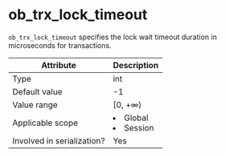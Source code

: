 # ob_trx_lock_timeout

`ob_trx_lock_timeout` specifies the lock wait timeout duration in microseconds for transactions.

| **Attribute** | **Description** |
|---------|------------------------------------------------------------------------------------------------------------|
| Type | int |
| Default value | -1 |
| Value range | \[0, +∞) |
| Applicable scope | <li> Global   <li> Session |
| Involved in serialization? | Yes |
